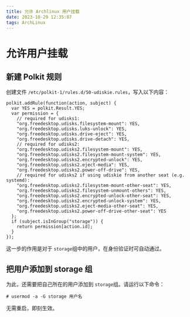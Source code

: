 ```yaml
---
title: 允许 Archlinux 用户挂载
date: 2023-10-29 12:35:07
tags: ArchLinux
---
```

# 允许用户挂载

## 新建 Polkit 规则

创建文件 `/etc/polkit-1/rules.d/50-udiskie.rules`​，写入以下内容：

```
polkit.addRule(function(action, subject) {
  var YES = polkit.Result.YES;
  var permission = {
    // required for udisks1:
    "org.freedesktop.udisks.filesystem-mount": YES,
    "org.freedesktop.udisks.luks-unlock": YES,
    "org.freedesktop.udisks.drive-eject": YES,
    "org.freedesktop.udisks.drive-detach": YES,
    // required for udisks2:
    "org.freedesktop.udisks2.filesystem-mount": YES,
    "org.freedesktop.udisks2.filesystem-mount-system": YES,
    "org.freedesktop.udisks2.encrypted-unlock": YES,
    "org.freedesktop.udisks2.eject-media": YES,
    "org.freedesktop.udisks2.power-off-drive": YES,
    // required for udisks2 if using udiskie from another seat (e.g. systemd):
    "org.freedesktop.udisks2.filesystem-mount-other-seat": YES,
    "org.freedesktop.udisks2.filesystem-unmount-others": YES,
    "org.freedesktop.udisks2.encrypted-unlock-other-seat": YES,
    "org.freedesktop.udisks2.encrypted-unlock-system": YES,
    "org.freedesktop.udisks2.eject-media-other-seat": YES,
    "org.freedesktop.udisks2.power-off-drive-other-seat": YES
  };
  if (subject.isInGroup("storage")) {
    return permission[action.id];
  }
});
```

这一步的作用是对于 `storage`​ 组中的用户，在身份验证时可自动通过。

## 把用户添加到 storage 组

为此，还需要把自己所在的用户添加到 `storage`​ 组。请运行以下命令：

```shell
# usermod -a -G storage 用户名
```

无需重启，即刻生效。
